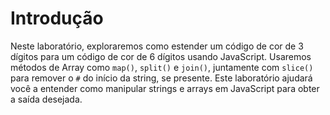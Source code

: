 # Introdução

Neste laboratório, exploraremos como estender um código de cor de 3 dígitos para um código de cor de 6 dígitos usando JavaScript. Usaremos métodos de Array como `map()`, `split()` e `join()`, juntamente com `slice()` para remover o `#` do início da string, se presente. Este laboratório ajudará você a entender como manipular strings e arrays em JavaScript para obter a saída desejada.
